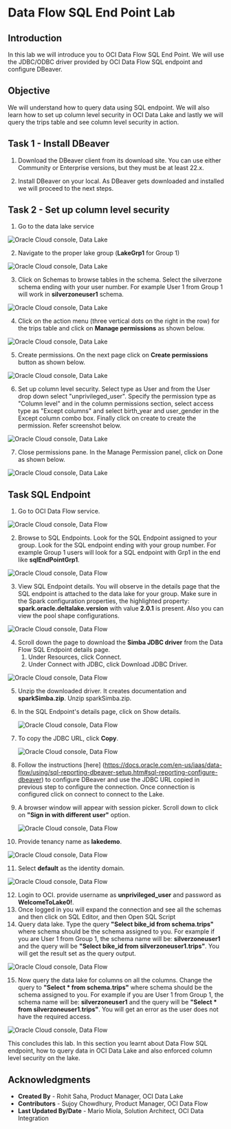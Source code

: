 # Data Flow SQL End Point Lab

## Introduction

In this lab we will introduce you to OCI Data Flow SQL End Point. We will use the JDBC/ODBC driver provided by OCI Data Flow SQL endpoint and configure DBeaver.

## Objective

We will understand how to query data using SQL endpoint. We will also learn how to set up column level security in OCI Data Lake and lastly we will query the trips table and see column level security in action.

##  Task 1 - Install DBeaver

1. Download the DBeaver client from its download site. You can use either Community or Enterprise versions, but they must be at least 22.x.

2. Install DBeaver on your local. As DBeaver gets downloaded and installed we will proceed to the next steps.

## Task 2 - Set up column level security

1. Go to the data lake service

 ![Oracle Cloud console, Data Lake](images/data-lake.png " ")

2. Navigate to the proper lake group (**LakeGrp1** for Group 1)

 ![Oracle Cloud console, Data Lake](images/data-lake-group.png " ")

3. Click on Schemas to browse tables in the schema. Select the silverzone schema ending with your user number. For example User 1 from Group 1 will work in **silverzoneuser1** schema.

 ![Oracle Cloud console, Data Lake](images/data-lake-schema.png " ")

4. Click on the action menu (three vertical dots on the right in the row) for the trips table and click on **Manage permissions** as shown below.

 ![Oracle Cloud console, Data Lake](images/data-lake-schema-permissions.png " ")

5. Create permissions. On the next page click on **Create permissions** button as shown below.

 ![Oracle Cloud console, Data Lake](images/data-lake-table-permissions.png " ")

6. Set up column level security. Select type as User and from the User drop down select "unprivileged_user". Specify the permission type as "Column level" and in the column permissions section, select access type as "Except columns" and select birth_year and user_gender in the Except column combo box. Finally click on create to create the permission. Refer screenshot below.

 ![Oracle Cloud console, Data Lake](images/data-lake-column-security.png " ")

7. Close permissions pane. In the Manage Permission panel, click on Done as shown below.

 ![Oracle Cloud console, Data Lake](images/data-lake-manage-permissions.png " ")

## Task SQL Endpoint

1. Go to OCI Data Flow service.

 ![Oracle Cloud console, Data Flow](images/data-flow.png " ")

2. Browse to SQL Endpoints. Look for the SQL Endpoint assigned to your group. Look for the SQL endpoint ending with your group number. For example Group 1 users will look for a SQL endpoint with Grp1 in the end like **sqlEndPointGrp1**.

 ![Oracle Cloud console, Data Flow](images/data-flow-sql-endpoint.png " ")

3. View SQL Endpoint details. You will observe in the details page that the SQL endpoint is attached to the data lake for your group. Make sure in the Spark configuration properties, the highlighted property: **spark.oracle.deltalake.version** with value **2.0.1** is present. Also you can view the pool shape configurations.

 ![Oracle Cloud console, Data Flow](images/data-flow-sql-endpoint-details.png " ")

4. Scroll down the page to download the **Simba JDBC driver** from the Data Flow SQL Endpoint details page.
   1. Under Resources, click Connect.
   2. Under Connect with JDBC, click Download JDBC Driver.

 ![Oracle Cloud console, Data Flow](images/data-flow-sql-endpoint-jdbc.png " ")

5. Unzip the downloaded driver. It creates documentation and **sparkSimba.zip**. Unzip sparkSimba.zip.
6. In the SQL Endpoint's details page, click on Show details.

   ![Oracle Cloud console, Data Flow](images/data-flow-sql-endpoint-connect.png " ")

7. To copy the JDBC URL, click **Copy**.

   ![Oracle Cloud console, Data Flow](images/data-flow-sql-endpoint-jdbc-url.png " ")

8. Follow the instructions [here] (https://docs.oracle.com/en-us/iaas/data-flow/using/sql-reporting-dbeaver-setup.htm#sql-reporting-configure-dbeaver) to configure DBeaver and use the JDBC URL copied in previous step to configure the connection. Once connection is configured click on connect to connect to the Lake.
9. A browser window will appear with session picker. Scroll down to click on **"Sign in with different user"** option.

   ![Oracle Cloud console, Data Flow](images/data-flow-sign-in-different-account.png " ")

10. Provide tenancy name as **lakedemo**.

   ![Oracle Cloud console, Data Flow](images/data-flow-signin.png " ")

11. Select **default** as the identity domain.

   ![Oracle Cloud console, Data Flow](images/data-flow-identity.png " ")

12. Login to OCI. provide username as **unprivileged_user** and password as **WelcomeToLake0!**.
13. Once logged in you will expand the connection and see all the schemas and then click on SQL Editor, and then Open SQL Script
14. Query data lake. Type the query **"Select bike_id from schema.trips"** where schema should be the schema assigned to you. For example if you are User 1 from Group 1, the schema name will be: **silverzoneuser1** and the query will be **"Select bike_id from silverzoneuser1.trips"**. You will get the result set as the query output.

   ![Oracle Cloud console, Data Flow](images/data-flow-query-1.png " ")

15. Now query the data lake for columns on all the columns. Change the query to **"Select * from schema.trips"** where schema should be the schema assigned to you. For example if you are User 1 from Group 1, the schema name will be: **silverzoneuser1** and the query will be **"Select * from silverzoneuser1.trips"**. You will get an error as the user does not have the required access.

   ![Oracle Cloud console, Data Flow](images/data-flow-query-2.png " ")

This concludes this lab. In this section you learnt about Data Flow SQL endpoint, how to query data in OCI Data Lake and also enforced column level security on the lake.

## Acknowledgments
- **Created By** -  Rohit Saha, Product Manager, OCI Data Lake
- **Contributors** - Sujoy Chowdhury, Product Manager, OCI Data Flow
- **Last Updated By/Date** - Mario Miola, Solution Architect, OCI Data Integration
